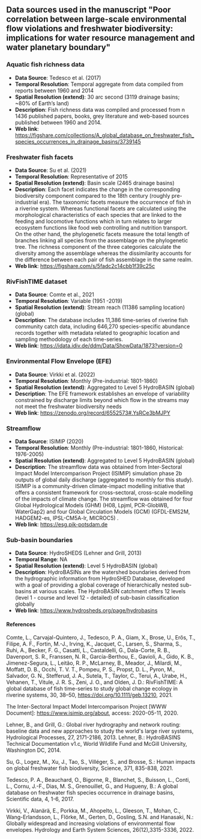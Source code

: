 ## Data sources used in the manuscript "Poor correlation between large-scale environmental flow violations and freshwater biodiversity: implications for water resource management and water planetary boundary"

### Aquatic fish richness data
- **Data Source**: Tedesco et al.  (2017)
- **Temporal Resolution**: Temporal aggregate from data compiled from reports between 1960 and 2014
- **Spatial Resolution (extend)**: 30 arc second (3119 drainage basins; ~80% of Earth’s land)
- **Description**: Fish richness data was compiled and processed from n 1436 published papers, books, grey literature and web-based sources published between 1960 and 2014.
- **Web link**: https://figshare.com/collections/A_global_database_on_freshwater_fish_species_occurrences_in_drainage_basins/3739145

### Freshwater fish facets
- **Data Source**: Su et al. (2021) 
- **Temporal Resolution**: Representative of 2015 
- **Spatial Resolution (extend)**: Basin scale (2465 drainage basins)
- **Description**: Each facet indicates the change in the corresponding biodiversity component compared to the 18th century (roughly pre-industrial era). The taxonomic facets measure the occurrence of fish in a riverine system. Whereas functional facets are calculated using the morphological characteristics of each species that are linked to the feeding and locomotive functions which in turn relates to larger ecosystem functions like food web controlling and nutrition transport. On the other hand, the phylogenetic facets measure the total length of branches linking all species from the assemblage on the phylogenetic tree. The richness component of the three categories calculate the diversity among the assemblage whereas the dissimilarity accounts for the difference between each pair of fish assemblage in the same realm. 
- **Web link**: https://figshare.com/s/5fadc2c14cbb1f39c25c 

### RivFishTIME dataset
- **Data Source**: Comte et al., 2021
- **Temporal Resolution**: Variable (1951 -2019)
- **Spatial Resolution (extend)**: Stream reach (11386 sampling location) (global)
- **Description**: The database includes 11,386 time-series of riverine fish community catch data, including 646,270 species-specific abundance records together with metadata related to geographic location and sampling methodology of each time-series.
- **Web link**: https://idata.idiv.de/ddm/Data/ShowData/1873?version=0

### Environmental Flow Envelope (EFE)
- **Data Source**: Virkki et al. (2022)
- **Temporal Resolution**: Monthly (Pre-industrial: 1801-1860)
- **Spatial Resolution (extend)**: Aggregated to Level 5 HydroBASIN (global)
- **Description**: The EFE framework establishes an envelope of variability constrained by discharge limits beyond which flow in the streams may not meet the freshwater biodiversity needs
- **Web link**: https://zenodo.org/record/6552573#.YsRCe3bMJPY

### Streamflow
- **Data Source**: ISIMIP (2020)
- **Temporal Resolution**: Monthly (Pre-industrial: 1801-1860, Historical: 1976-2005)
- **Spatial Resolution (extend)**: Aggregated to Level 5 HydroBASIN (global)
- **Description**: The streamflow data was obtained from Inter-Sectoral Impact Model Intercomparison Project (ISIMIP) simulation phase 2b outputs of global daily discharge (aggregated to monthly for this study). ISIMIP is a community-driven climate-impact modelling initiative that offers a consistent framework for cross-sectoral, cross-scale modelling of the impacts of climate change. The streamflow was obtained for four Global Hydrological Models (GHM)  (H08, Lpjml, PCR-GlobWB, WaterGap2) and four Global Circulation Models (GCM) (GFDL-EMS2M, HADGEM2-es, IPSL-CM5A-lr, MICROC5) . 
- **Web link**: https://esg.pik-potsdam.de

### Sub-basin boundaries
- **Data Source**: HydroSHEDS (Lehner and Grill, 2013)
- **Temporal Range**: NA
- **Spatial Resolution (extend)**: Level 5 HydroBASIN (global)
- **Description**: HydroBASINs are the watershed boundaries derived from the hydrographic information from HydroSHED Database, developed with a goal of providing a global coverage of hierarchically nested sub-basins at various scales. The HydroBASIN catchment offers 12 levels (level 1 - course and level 12 - detailed) of sub-basin classification globally
- **Web link**: https://www.hydrosheds.org/page/hydrobasins


#### References

Comte, L., Carvajal-Quintero, J., Tedesco, P. A., Giam, X., Brose, U., Erős, T., Filipe, A. F., Fortin, M.-J., Irving, K., Jacquet, C., Larsen, S., Sharma, S., Ruhi, A., Becker, F. G., Casatti, L., Castaldelli, G., Dala-Corte, R. B., Davenport, S. R., Franssen, N. R., García-Berthou, E., Gavioli, A., Gido, K. B., Jimenez-Segura, L., Leitão, R. P., McLarney, B., Meador, J., Milardi, M., Moffatt, D. B., Occhi, T. V. T., Pompeu, P. S., Propst, D. L., Pyron, M., Salvador, G. N., Stefferud, J. A., Sutela, T., Taylor, C., Terui, A., Urabe, H., Vehanen, T., Vitule, J. R. S., Zeni, J. O., and Olden, J. D.: RivFishTIME: A global database of fish time-series to study global change ecology in riverine systems, 30, 38–50, https://doi.org/10.1111/geb.13210, 2021.

The Inter-Sectoral Impact Model Intercomparison Project [WWW Document]: https://www.isimip.org/about, access: 2020-05-11, 2020.

Lehner, B., and Grill, G.: Global river hydrography and network routing: baseline data and new approaches to study the world's large river systems, Hydrological Processes, 27, 2171-2186, 2013.
Lehner, B.: HydroBASINS Technical Documentation v1.c, World Wildlife Fund and McGill University, Washington DC, 2014.

Su, G., Logez, M., Xu, J., Tao, S., Villéger, S., and Brosse, S.: Human impacts on global freshwater fish biodiversity, Science, 371, 835-838, 2021.

Tedesco, P. A., Beauchard, O., Bigorne, R., Blanchet, S., Buisson, L., Conti, L., Cornu, J.-F., Dias, M. S., Grenouillet, G., and Hugueny, B.: A global database on freshwater fish species occurrence in drainage basins, Scientific data, 4, 1-6, 2017.

Virkki, V., Alanärä, E., Porkka, M., Ahopelto, L., Gleeson, T., Mohan, C., Wang-Erlandsson, L., Flörke, M., Gerten, D., Gosling, S.N. and Hanasaki, N.: Globally widespread and increasing violations of environmental flow envelopes. Hydrology and Earth System Sciences, 26(12),3315-3336, 2022.
